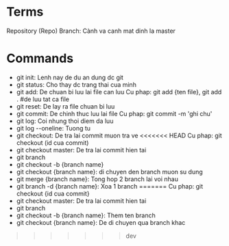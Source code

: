 # Terms

Repository (Repo)
Branch: Cành va canh mat dinh la master

# Commands

- git init: Lenh nay de du an dung dc git
- git status: Cho thay dc trang thai cua minh
- git add: De chuan bi luu lai file can luu
    Cu phap: git add {ten file}, git add . #de luu tat ca file
- git reset: De lay ra file chuan bi luu
- git commit: De chinh thuc luu lai file
    Cu phap: git commit -m 'ghi chu'
- git log: Coi nhung thoi diem da luu
- git log --oneline: Tuong tu 
- git checkout: De tra lai commit muon tra ve
<<<<<<< HEAD
    Cu phap: git checkout (id cua commit)
- git checkout master: De tra lai commit hien tai
- git branch
- git checkout -b {branch name}
- git checkout {branch name}: di chuyen den branch muon su dung
- git merge {branch name}: Tong hop 2 branch lai voi nhau
- git branch -d {branch name}: Xoa 1 branch
=======
    Cu phap: git checkout {id cua commit}
- git checkout master: De tra lai commit hien tai
- git branch
- git checkout -b {branch name}: Them ten branch
- git checkout {branch name}: De di chuyen qua branch khac
>>>>>>> dev
